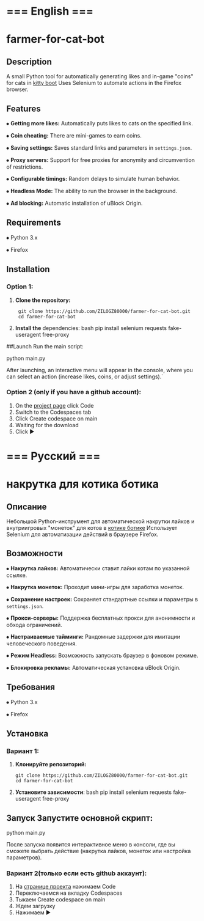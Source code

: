 # === English ===
# farmer-for-cat-bot

## Description
A small Python tool for automatically generating likes and in-game "coins" for cats in [kitty boot](t.me/Kisik_Kotik_Bot )
Uses Selenium to automate actions in the Firefox browser.

## Features
⦁ **Getting more likes:** Automatically puts likes to cats on the specified link.

⦁ **Coin cheating:** There are mini-games to earn coins.

⦁ **Saving settings:** Saves standard links and parameters in `settings.json`.

⦁ **Proxy servers:** Support for free proxies for anonymity and circumvention of restrictions.

⦁ **Configurable timings:** Random delays to simulate human behavior.

⦁ **Headless Mode:** The ability to run the browser in the background.

⦁ **Ad blocking:** Automatic installation of uBlock Origin.


## Requirements
⦁   Python 3.x

⦁   Firefox

## Installation
### Option 1:

1. **Clone the repository:**
   ```
    git clone https://github.com/ZILOGZ80000/farmer-for-cat-bot.git
    cd farmer-for-cat-bot
    ```

2. **Install the** dependencies: bash pip install selenium requests fake-useragent free-proxy

##Launch Run the main script:

python main.py

After launching, an interactive menu will appear in the console, where you can select an action (increase likes, coins, or adjust settings).`

### Option 2 (only if you have a github account):

1. On the [project page](https://github.com/ZILOGZ80000/farmer-for-cat-bot ) click Code
2. Switch to the Codespaces tab
3. Click Create codespace on main
4. Waiting for the download
5. Click ▶

# === Русский ===
# накрутка для котика ботика 

## Описание
Небольшой Python-инструмент для автоматической накрутки лайков и внутриигровых "монеток" для котов в [котике ботике](t.me/Kisik_Kotik_Bot)
Использует Selenium для автоматизации действий в браузере Firefox.

## Возможности
⦁   **Накрутка лайков:** Автоматически ставит лайки котам по указанной ссылке.

⦁   **Накрутка монеток:** Проходит мини-игры для заработка монеток.

⦁   **Сохранение настроек:** Сохраняет стандартные ссылки и параметры в `settings.json`.

⦁   **Прокси-серверы:** Поддержка бесплатных прокси для анонимности и обхода ограничений.

⦁   **Настраиваемые тайминги:** Рандомные задержки для имитации человеческого поведения.

⦁   **Режим Headless:** Возможность запускать браузер в фоновом режиме.

⦁   **Блокировка рекламы:** Автоматическая установка uBlock Origin.

## Требования
⦁   Python 3.x

⦁   Firefox

## Установка
### Вариант 1:

1.  **Клонируйте репозиторий:**
    ```
    git clone https://github.com/ZILOGZ80000/farmer-for-cat-bot.git
    cd farmer-for-cat-bot
    ```

2. **Установите зависимости**: bash pip install selenium requests fake-useragent free-proxy

## Запуск Запустите основной скрипт:

python main.py

После запуска появится интерактивное меню в консоли, где вы сможете выбрать действие (накрутка лайков, монеток или настройка параметров).

### Вариант 2(только если есть github аккаунт):

1. На [странице проекта](https://github.com/ZILOGZ80000/farmer-for-cat-bot) нажимаем Code
2. Переключаемся на вкладку Codespaces
3. Тыкаем Create codespace on main
4. Ждем загрузку
5. Нажимаем ▶
